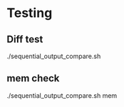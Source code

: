 # Testing

## Diff test

./sequential_output_compare.sh



## mem check

./sequential_output_compare.sh mem